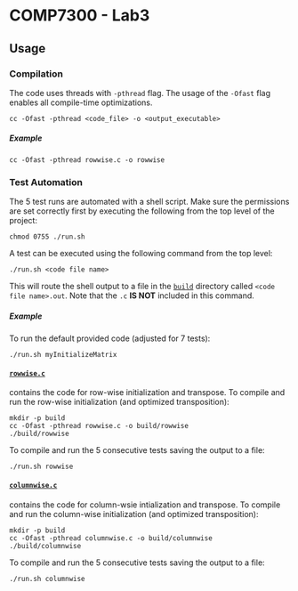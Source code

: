 # COMP7300 - Lab3

## Usage

### Compilation

The code uses threads with `-pthread` flag. The usage of the `-Ofast` flag
enables all compile-time optimizations.

	cc -Ofast -pthread <code_file> -o <output_executable>

##### Example

	cc -Ofast -pthread rowwise.c -o rowwise

### Test Automation

The 5 test runs are automated with a shell script. Make sure the permissions
are set correctly first by executing the following from the top level of the
project:

	chmod 0755 ./run.sh

A test can be executed using the following command from the top level:

	./run.sh <code file name>

This will route the shell output to a file in the [`build`](./build) directory
called `<code file name>.out`. Note that the `.c` **IS NOT** included in this
command.

##### Example

To run the default provided code (adjusted for 7 tests):

	./run.sh myInitializeMatrix

#### [`rowwise.c`](./rowwise.c)

contains the code for row-wise initialization and transpose. To compile and run
the row-wise initialization (and optimized transposition):

	mkdir -p build
	cc -Ofast -pthread rowwise.c -o build/rowwise
	./build/rowwise

To compile and run the 5 consecutive tests saving the output to a file:

	./run.sh rowwise

#### [`columnwise.c`](columnwise.c)

contains the code for column-wsie intialization and transpose. To compile and
run the column-wise initialization (and optimized transposition):

	mkdir -p build
	cc -Ofast -pthread columnwise.c -o build/columnwise
	./build/columnwise

To compile and run the 5 consecutive tests saving the output to a file:

	./run.sh columnwise
